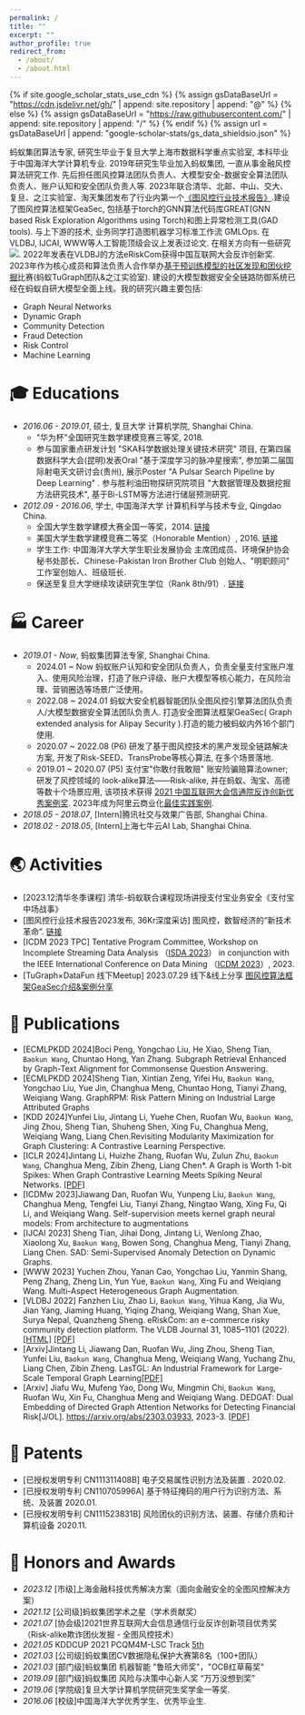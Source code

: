 ```yaml
---
permalink: /
title: ""
excerpt: ""
author_profile: true
redirect_from: 
  - /about/
  - /about.html
---
```


{% if site.google_scholar_stats_use_cdn %}
{% assign gsDataBaseUrl = "https://cdn.jsdelivr.net/gh/" | append: site.repository | append: "@" %}
{% else %}
{% assign gsDataBaseUrl = "https://raw.githubusercontent.com/" | append: site.repository | append: "/" %}
{% endif %}
{% assign url = gsDataBaseUrl | append: "google-scholar-stats/gs_data_shieldsio.json" %}

<span class='anchor' id='about-me'></span>

蚂蚁集团算法专家, 研究生毕业于复旦大学上海市数据科学重点实验室, 本科毕业于中国海洋大学计算机专业. 2019年研究生毕业加入蚂蚁集团, 一直从事金融风控算法研究工作. 先后担任图风控算法团队负责人、大模型安全-数据安全算法团队负责人、账户认知和安全团队负责人等. 2023年联合清华、北邮、中山、交大、复旦、之江实验室、淘天集团发布了行业内第一个[《图风控行业技术报告》](https://mdn.alipayobjects.com/huamei_evip3z/afts/file/A*ezdlRLEMOf4AAAAAAAAAAAAADoGbAQ/%E5%9B%BE%E9%A3%8E%E6%8E%A7%E8%A1%8C%E4%B8%9A%E6%8A%80%E6%9C%AF%E6%8A%A5%E5%91%8A.pdf).建设了图风控算法框架GeaSec, 包括基于torch的GNN算法代码库GREAT(GNN based Risk Exploration Algorithms using Torch)和图上异常检测工具(GAD tools). 与上下游的技术, 业务同学打造图机器学习标准工作流 GMLOps. 在VLDBJ, IJCAI, WWW等人工智能顶级会议上发表过论文. 在相关方向有一些研究<a href='https://scholar.google.com/citations?user=AsSLgc8AAAAJ'><img src="https://img.shields.io/endpoint?url={{ url | url_encode }}&logo=Google%20Scholar&labelColor=f6f6f6&color=9cf&style=flat&label=citations"></a>. 2022年发表在VLDBJ的方法eRiskCom获得中国互联网大会反诈创新奖. 2023年作为核心成员和算法负责人合作举办[基于预训练模型的社区发现和团伙挖掘](https://tugraph.antgroup.com/blog?id=15)比赛(蚂蚁TuGraph团队&之江实验室). 建设的大模型数据安全全链路防御系统已经在蚂蚁自研大模型全面上线。我的研究兴趣主要包括: 
- Graph Neural Networks
- Dynamic Graph
- Community Detection
- Fraud Detection
- Risk Control
- Machine Learning

# 🎓 Educations 

+ *2016.06 - 2019.01*, 硕士, 复旦大学 计算机学院, Shanghai China. 
  - "华为杯"全国研究生数学建模竞赛三等奖, 2018.
  - 参与国家重点研发计划 "SKA科学数据处理关键技术研究" 项目, 在第四届数据科学大会(昆明)发表Oral "基于深度学习的脉冲星搜索", 参加第二届国际射电天文研讨会(贵州), 展示Poster "A Pulsar Search Pipeline by Deep Learning" . 参与胜利油田物探研究院项目 "大数据管理及数据挖掘方法研究技术", 基于Bi-LSTM等方法进行储层预测研究.  
+ *2012.09 - 2016.06*, 学士, 中国海洋大学 计算机科学与技术专业, Qingdao China. 
  - 全国大学生数学建模大赛全国一等奖，2014. [链接](http://www.mcm.edu.cn/html_cn/node/252a2e1c3edcd257c78f37a156a81209.html)
  - 美国大学生数学建模竞赛二等奖（Honorable Mention）, 2016. [链接](http://www.ouc.edu.cn/7d/2e/c10639a97582/pagem.psp)
  - 学生工作: 中国海洋大学大学生职业发展协会 主席团成员、环境保护协会秘书处部长、Chinese-Pakistan Iron Brother Club 创始人、"明职顾问" 工作室创始人、班级班长.
  - 保送至复旦大学继续攻读研究生学位（Rank 8th/91）. [链接](https://cs.fudan.edu.cn/13/8f/c24257a267151/page.htm)

# 🏭 Career

- *2019.01 - Now*, 蚂蚁集团算法专家, Shanghai China.
    - 2024.01 ~ Now 蚂蚁账户认知和安全团队负责人，负责全量支付宝账户准入、使用风险治理，打造了账户评级、账户大模型等核心能力，在风险治理、营销圈选等场景广泛使用。
  - 2022.08 ~ 2024.01 蚂蚁大安全机器智能团队全图风控引擎算法团队负责人/大模型数据安全算法团队负责人. 打造安全图算法框架GeaSec( Graph extended analysis for Alipay Security ).打造的能力被蚂蚁内外16个部门使用.
  - 2020.07 ~ 2022.08 (P6) 研发了基于图风控技术的黑产发现全链路解决方案, 开发了Risk-SEED、TransProbe等核心算法, 在多个场景落地.
  - 2019.01 ~ 2020.07 (P5) 支付宝"你敢付我敢赔" 账安险骗赔算法owner; 研发了风控领域的 look-alike算法——Risk-alike, 并在蚂蚁、淘宝、高德等数十个场景应用, 该项技术获得 [2021 中国互联网大会信通院反诈创新优秀案例奖](https://baijiahao.baidu.com/s?id=1705330758899415939&wfr=spider&for=pc). 2023年成为阿里云商业化[最佳实践案例](https://www.alibabacloud.com/help/zh/graph-compute/latest/the-graph-compute-solution-for-account-recognition?spm=a2c63.p38356.0.0.16fa3e2cd41fJE).
- *2018.05 - 2018.07*, [Intern]腾讯社交与效果广告部, Shanghai China.
- *2018.02 - 2018.05*, [Intern]上海七牛云AI Lab, Shanghai China.

# 🌏 Activities 
- [2023.12清华冬季课程] 清华-蚂蚁联合课程现场讲授支付宝业务安全《支付宝中场战事》
- [图风控行业技术报告2023发布, 36Kr深度采访] 图风控，数智经济的“新技术革命”. [链接](https://m.36kr.com/p/2559133262372231)
- [ICDM 2023 TPC] Tentative Program Committee, Workshop on Incomplete Streaming Data Analysis （[ISDA 2023](https://isda2023.github.io/)） in conjunction with the IEEE International Conference on Data Mining （[ICDM 2023](https://www.cloud-conf.net/icdm2023/)）, 2023.
- [TuGraph×DataFun 线下Meetup] 2023.07.29 线下&线上分享 [图风控算法框架GeaSec介绍&案例分享](https://mp.weixin.qq.com/s/Fr442WW4mUx9A_U6i9byhw)

# 📄 Publications 
- [ECMLPKDD 2024]Boci Peng, Yongchao Liu, He Xiao, Sheng Tian, `Baokun Wang`, Chuntao Hong, Yan Zhang. Subgraph Retrieval Enhanced by Graph-Text Alignment for Commonsense Question Answering.
- [ECMLPKDD 2024]Sheng Tian, Xintian Zeng, Yifei Hu, `Baokun Wang`, Yongchao Liu, Yue Jin, Changhua Meng, Chuntao Hong, Tianyi Zhang, Weiqiang Wang. GraphRPM: Risk Pattern Mining on Industrial Large Attributed Graphs
- [KDD 2024]Yunfei Liu, Jintang Li, Yuehe Chen, Ruofan Wu, `Baokun Wang`, Jing Zhou, Sheng Tian, Shuheng Shen, Xing Fu, Changhua Meng, Weiqiang Wang, Liang Chen.Revisiting Modularity Maximization for Graph Clustering: A Contrastive Learning Perspective.
- [ICLR 2024]Jintang Li, Huizhe Zhang, Ruofan Wu, Zulun Zhu, `Baokun Wang`, Changhua Meng, Zibin Zheng, Liang Chen*. A Graph is Worth 1-bit Spikes: When Graph Contrastive Learning Meets Spiking Neural Networks. [[PDF]](https://arxiv.org/pdf/2305.19306.pdf)
- [ICDMw 2023]Jiawang Dan, Ruofan Wu, Yunpeng Liu, `Baokun Wang`, Changhua Meng, Tengfei Liu, Tianyi Zhang, Ningtao Wang, Xing Fu, Qi Li, and Weiqiang Wang. Self-supervision meets kernel graph neural models: From architecture to augmentations
- [IJCAI 2023] Sheng Tian, Jihai Dong, Jintang Li, Wenlong Zhao, Xiaolong Xu, `Baokun Wang`, Bowen Song, Changhua Meng, Tianyi Zhang, Liang Chen. SAD: Semi-Supervised Anomaly Detection on Dynamic Graphs.
- [WWW 2023] Yuchen Zhou, Yanan Cao, Yongchao Liu, Yanmin Shang, Peng Zhang, Zheng Lin, Yun Yue, `Baokun Wang`, Xing Fu and Weiqiang Wang. Multi-Aspect Heterogeneous Graph Augmentation.
- [VLDBJ 2022] Fanzhen Liu, Zhao Li, `Baokun Wang`, Yihua Kang, Jia Wu, Jian Yang, Jiaming Huang, Yiqing Zhang, Weiqiang Wang, Shan Xue, Surya Nepal, Quanzheng Sheng. eRiskCom: an e-commerce risky community detection platform. The VLDB Journal 31, 1085–1101 (2022). 
[[HTML]](https://doi.org/10.1007/s00778-021-00723-z) [[PDF]](/pdf/2022_VLDBJ_eRiskCom.pdf)
- [Arxiv]Jintang Li, Jiawang Dan, Ruofan Wu, Jing Zhou, Sheng Tian, Yunfei Liu, `Baokun Wang`, Changhua Meng, Weiqiang Wang, Yuchang Zhu, Liang Chen, Zibin Zheng. LasTGL: An Industrial Framework for Large-Scale Temporal Graph Learning[[PDF]](https://arxiv.org/abs/2311.16605)
- [Arxiv] Jiafu Wu, Mufeng Yao, Dong Wu, Mingmin Chi, `Baokun Wang`, Ruofan Wu, Xin Fu, Changhua Meng and Weiqiang Wang. DEDGAT: Dual Embedding of Directed Graph Attention Networks for Detecting Financial Risk[J/OL]. https://arxiv.org/abs/2303.03933, 2023-3. [[PDF]](https://arxiv.org/pdf/2303.03933.pdf)

# 📝 Patents 

- [已授权发明专利 CN111311408B] 电子交易属性识别方法及装置 . 2020.02.
- [已授权发明专利 CN110705996A] 基于特征掩码的用户行为识别方法、系统、及装置 2020.01.
- [已授权发明专利 CN111523831B] 风险团伙的识别方法、装置、存储介质和计算机设备 2020.11.

# 🏅 Honors and Awards
- *2023.12* [市级]上海金融科技优秀解决方案（面向金融安全的全图风控解决方案）
- *2021.12* [公司级]蚂蚁集团学术之星（学术贡献奖）
- *2021.07* [协会级]2021世界互联网大会信息通信行业反诈创新项目优秀奖（Risk-alike欺诈团伙发掘 - 全图风控技术）
- *2021.05* KDDCUP 2021 PCQM4M-LSC Track [5th](https://ogb.stanford.edu/kddcup2021/results/)
- *2021.03* [公司级]蚂蚁集团CV数据隐私保护大赛第8名（100+团队）
- *2021.03* [部门级]蚂蚁集团 机器智能 "鲁班大师奖"，"OCB红草莓奖"
- *2019.09* [部门级]蚂蚁集团 风险与决策中心新人奖 “万万没想到奖”
- *2019.06* [学院级]复旦大学计算机学院研究生奖学金一等奖.
- *2016.06* [校级]中国海洋大学优秀学生、优秀毕业生.

  
